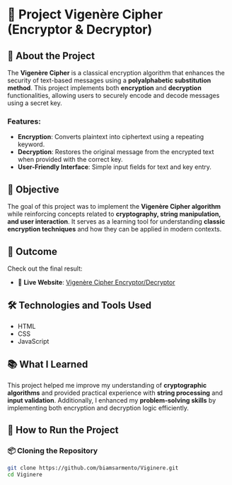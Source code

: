 # 🔐 Project Vigenère Cipher (Encryptor & Decryptor)

## 📖 About the Project

The **Vigenère Cipher** is a classical encryption algorithm that enhances the security of text-based messages using a **polyalphabetic substitution method**. This project implements both **encryption** and **decryption** functionalities, allowing users to securely encode and decode messages using a secret key.

### Features:
- **Encryption**: Converts plaintext into ciphertext using a repeating keyword.  
- **Decryption**: Restores the original message from the encrypted text when provided with the correct key.  
- **User-Friendly Interface**: Simple input fields for text and key entry.  

## 🎯 Objective

The goal of this project was to implement the **Vigenère Cipher algorithm** while reinforcing concepts related to **cryptography, string manipulation, and user interaction**. It serves as a learning tool for understanding **classic encryption techniques** and how they can be applied in modern contexts.

## 🚀 Outcome

Check out the final result:  
- 🔑 **Live Website**: [Vigenère Cipher Encryptor/Decryptor](https://biamsarmento.github.io/Vigenere/)

## 🛠️ Technologies and Tools Used

- HTML  
- CSS  
- JavaScript  

## 📚 What I Learned

This project helped me improve my understanding of **cryptographic algorithms** and provided practical experience with **string processing** and **input validation**. Additionally, I enhanced my **problem-solving skills** by implementing both encryption and decryption logic efficiently.

## 🔧 How to Run the Project

### 📦 Cloning the Repository
```bash
git clone https://github.com/biamsarmento/Viginere.git
cd Viginere

